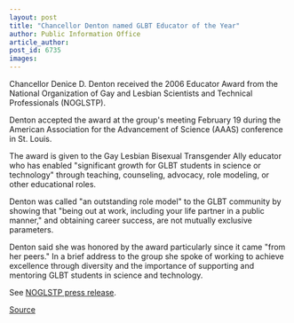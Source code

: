 ```yaml
---
layout: post
title: "Chancellor Denton named GLBT Educator of the Year"
author: Public Information Office
article_author: 
post_id: 6735
images:
---
```


<a name="content" id="content"></a>
<p>
  Chancellor Denice D. Denton received the 2006 Educator Award from the National Organization of Gay and Lesbian Scientists and Technical Professionals (NOGLSTP).
</p>
<p>
  Denton accepted the award at the group's meeting February 19 during the American Association for the Advancement of Science (AAAS) conference in St. Louis.
</p>
<p>
  The award is given to the Gay Lesbian Bisexual Transgender Ally educator who has enabled "significant growth for GLBT students in science or technology" through teaching, counseling, advocacy, role modeling, or other educational roles.
</p>
<p>
  Denton was called "an outstanding role model" to the GLBT community by showing that "being out at work, including your life partner in a public manner," and obtaining career success, are not mutually exclusive parameters.
</p>
<p>
  Denton said she was honored by the award particularly since it came "from her peers." In a brief address to the group she spoke of working to achieve excellence through diversity and the importance of supporting and mentoring GLBT students in science and technology.
</p>
<p>
  See <a href="http://www.noglstp.org/2006awards.html">NOGLSTP press release</a>.
</p>
<p><a href="http://www1.ucsc.edu/currents/05-06/03-06/educator.asp" title="Permalink to educator">Source</a></p>
